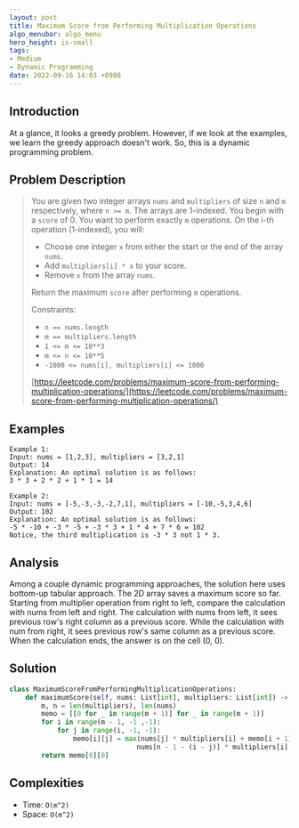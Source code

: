 ```yaml
---
layout: post
title: Maximum Score from Performing Multiplication Operations
algo_menubar: algo_menu
hero_height: is-small
tags:
- Medium
- Dynamic Programming
date: 2022-09-16 14:03 +0900
---
```

## Introduction
At a glance, it looks a greedy problem.
However, if we look at the examples, we learn the greedy approach doesn't work.
So, this is a dynamic programming problem.

## Problem Description
> You are given two integer arrays `nums` and `multipliers` of size `n` and `m` respectively,
> where `n >= m`. The arrays are 1-indexed.
> You begin with a `score` of 0. You want to perform exactly `m` operations.
> On the i-th operation (1-indexed), you will:
> - Choose one integer `x` from either the start or the end of the array `nums`.
> - Add `multipliers[i] * x` to your score.
> - Remove `x` from the array `nums`.
>
> Return the maximum `score` after performing `m` operations.
>
> Constraints:
> - `n == nums.length`
> - `m == multipliers.length`
> - `1 <= m <= 10**3`
> - `m <= n <= 10**5`
> - `-1000 <= nums[i], multipliers[i] <= 1000`
>
> [https://leetcode.com/problems/maximum-score-from-performing-multiplication-operations/](https://leetcode.com/problems/maximum-score-from-performing-multiplication-operations/)

## Examples
```
Example 1:
Input: nums = [1,2,3], multipliers = [3,2,1]
Output: 14
Explanation: An optimal solution is as follows:
3 * 3 + 2 * 2 + 1 * 1 = 14
```

```
Example 2:
Input: nums = [-5,-3,-3,-2,7,1], multipliers = [-10,-5,3,4,6]
Output: 102
Explanation: An optimal solution is as follows:
-5 * -10 + -3 * -5 + -3 * 3 + 1 * 4 + 7 * 6 = 102
Notice, the third multiplication is -3 * 3 not 1 * 3.
```

## Analysis
Among a couple dynamic programming approaches, the solution here uses bottom-up tabular approach.
The 2D array saves a maximum score so far.
Starting from multiplier operation from right to left,
compare the calculation with nums from left and right.
The calculation with nums from left, it sees previous row's right column as a previous score.
While the calculation with num from right, it sees previous row's same column as a previous score.
When the calculation ends, the answer is on the cell (0, 0).

## Solution
```python
class MaximumScoreFromPerformingMultiplicationOperations:
    def maximumScore(self, nums: List[int], multipliers: List[int]) -> int:
        m, n = len(multipliers), len(nums)
        memo = [[0 for _ in range(m + 1)] for _ in range(m + 1)]
        for i in range(m - 1, -1 ,-1):
            for j in range(i, -1, -1):
                memo[i][j] = max(nums[j] * multipliers[i] + memo[i + 1][j + 1],
                                nums[n - 1 - (i - j)] * multipliers[i] + memo[i + 1][j])
        return memo[0][0]
```

## Complexities
- Time: `O(m^2)`
- Space: `O(m^2)`

